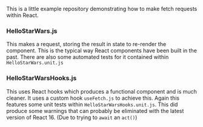 This is a little example repository demonstrating how to make fetch requests within React.

### HelloStarWars.js
This makes a request, storing the result in state to re-render the component. This is the typical way React components have been built in the past. There are also some automated tests for it contained within `HelloStarWars.unit.js`

### HelloStarWarsHooks.js
This uses React hooks which produces a functional component and is much cleaner. It uses a custom hook `useFetch.js` to achieve this. Again this features some unit tests within `HelloStarWarsHooks.unit.js`. This did produce some warnings that can probably be eliminated with the latest version of React 16. (Due to trying to `await` an `act()`)
